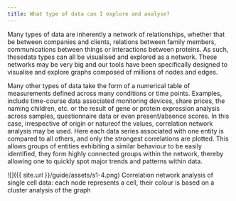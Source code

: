 ```yaml
---
title: What type of data can I explore and analyse?
---
```


Many types of data are inherently a network of relationships, whether that be between companies and clients, relations between family members, communications between things or interactions between proteins. As such, thesedata types can all be visualised and explored as a network. These networks may be very big and our tools have been specifically designed to visualise and explore graphs composed of millions of nodes and edges.

Many other types of data take the form of a numerical table of measurements defined across many conditions or time points. Examples, include time-course data associated monitoring devices, share prices, the naming children, etc. or the result of gene or protein expression analysis across samples, questionnaire data or even present/absence scores. In this case, irrespective of origin or natureof the values, correlation network analysis may be used. Here each data series associated with one entity is compared to all others, and only the strongest correlations are plotted. This allows groups of entities exhibiting a similar behaviour to be easily identified, they form highly connected groups within the network, thereby allowing one to quickly spot major trends and patterns within data.

![]({{ site.url }}/guide/assets/s1-4.png)
Correlation network analysis of single cell data: each node represents a cell, their colour is based on a cluster analysis of the graph
